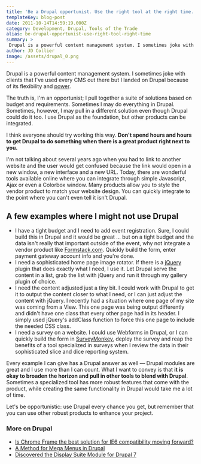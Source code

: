 ```yaml
---
title: 'Be a Drupal opportunist. Use the right tool at the right time.'
templateKey: blog-post
date: 2011-10-14T14:59:19.000Z
category: Development, Drupal, Tools of the Trade
alias: be-drupal-opportunist-use-right-tool-right-time
summary: > 
 Drupal is a powerful content management system. I sometimes joke with clients that I've used every CMS out there but I landed on Drupal because of its flexibility and power. The truth is, I'm an opportunist; I pull together a suite of solutions based on budget and requirements. Sometimes I may do everything in Drupal. Sometimes, however, I may pull in a different solution even though Drupal could do it too. I use Drupal as the foundation, but other products can be integrated. I think everyone should try working this way. Don't spend hours and hours to get Drupal to do something when there is a great product right next to you.
author: JD Collier
image: /assets/drupal_0.png
---
```


Drupal is a powerful content management system. I sometimes joke with clients that I've used every CMS out there but I landed on Drupal because of its flexibility and [power](https://www.youtube.com/watch?v=esEcwAWi6dk).

The truth is, I'm an opportunist; I pull together a suite of solutions based on budget and requirements. Sometimes I may do everything in Drupal. Sometimes, however, I may pull in a different solution even though Drupal could do it too. I use Drupal as the foundation, but other products can be integrated.

I think everyone should try working this way. **Don't spend hours and hours to get Drupal to do something when there is a great product right next to you.**

I'm not talking about several years ago when you had to link to another website and the user would get confused because the link would open in a new window, a new interface and a new URL. Today, there are wonderful tools available online where you can integrate through simple Javascript, Ajax or even a Colorbox window. Many products allow you to style the vendor product to match your website design. You can quickly integrate to the point where you can't even tell it isn't Drupal.

A few examples where I might not use Drupal
-------------------------------------------

*   I have a tight budget and I need to add event registration. Sure, I could build this in Drupal and it would be great ... but on a tight budget and the data isn't really that important outside of the event, why not integrate a vendor product like [Formstack.com](https://www.formstack.com/). Quickly build the form, enter payment gateway account info and you're done.
*   I need a sophisticated home page image rotator. If there is a [jQuery](http://jquery.com) plugin that does exactly what I need, I use it. Let Drupal serve the content in a list, grab the list with jQuery and run it through my gallery plugin of choice.
*   I need the content adjusted just a tiny bit. I could work with Drupal to get it to output the content closer to what I need, or I can just adjust the content with jQuery. I recently had a situation where one page of my site was coming from a View. This one page was being output differently and didn't have one class that every other page had in its header. I simply used jQuery's addClass function to force this one page to include the needed CSS class.
*   I need a survey on a website. I could use Webforms in Drupal, or I can quickly build the form in [SurveyMonkey](https://surveymonkey.com/), deploy the survey and reap the benefits of a tool specialized in surveys when I review the data in their sophisticated slice and dice reporting system.

Every example I can give has a Drupal answer as well — Drupal modules are great and I use more than I can count. What I want to convey is that **it is okay to broaden the horizon and pull in other tools to blend with Drupal**. Sometimes a specialized tool has more robust features that come with the product, while creating the same functionality in Drupal would take me a lot of time.

Let's be opportunistic: use Drupal every chance you get, but remember that you can use other robust products to enhance your project. 

### More on Drupal

*   [Is Chrome Frame the best solution for IE6 compatibility moving forward?](/blog/09/08/2011/chrome-frame-best-solution-ie6-compatibility-moving-forward)
*   [A Method for Mega Menus in Drupal](/blog/09/14/2011/method-mega-menus-drupal)
*   [Discovered the Display Suite Module for Drupal 7](/blog/10/12/2011/discovered-display-suite-module-drupal-7)